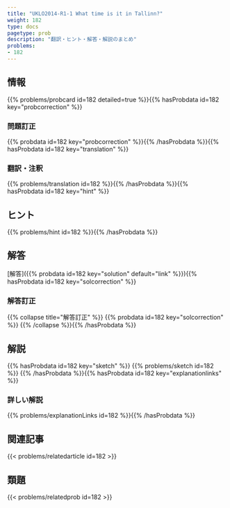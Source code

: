 ```yaml
---
title: "UKLO2014-R1-1 What time is it in Tallinn?"
weight: 182
type: docs
pagetype: prob
description: "翻訳・ヒント・解答・解説のまとめ"
problems: 
- 182
---
```


## 情報

{{% problems/probcard id=182 detailed=true %}}{{% hasProbdata id=182 key="probcorrection" %}}

### 問題訂正

{{% probdata id=182 key="probcorrection" %}}{{% /hasProbdata %}}{{% hasProbdata id=182 key="translation" %}}

### 翻訳・注釈

{{% problems/translation id=182 %}}{{% /hasProbdata %}}{{% hasProbdata id=182 key="hint" %}}

## ヒント

{{% problems/hint id=182 %}}{{% /hasProbdata %}}

## 解答

[解答]({{% probdata id=182 key="solution" default="link" %}}){{% hasProbdata id=182 key="solcorrection" %}}

### 解答訂正

{{% collapse title="解答訂正" %}}
{{% probdata id=182 key="solcorrection" %}}
{{% /collapse %}}{{% /hasProbdata %}}

## 解説

{{% hasProbdata id=182 key="sketch" %}}
{{% problems/sketch id=182 %}}
{{% /hasProbdata %}}{{% hasProbdata id=182 key="explanationlinks" %}}

### 詳しい解説

{{% problems/explanationLinks id=182 %}}{{% /hasProbdata %}}

## 関連記事

{{< problems/relatedarticle id=182 >}}

## 類題

{{< problems/relatedprob id=182 >}}
